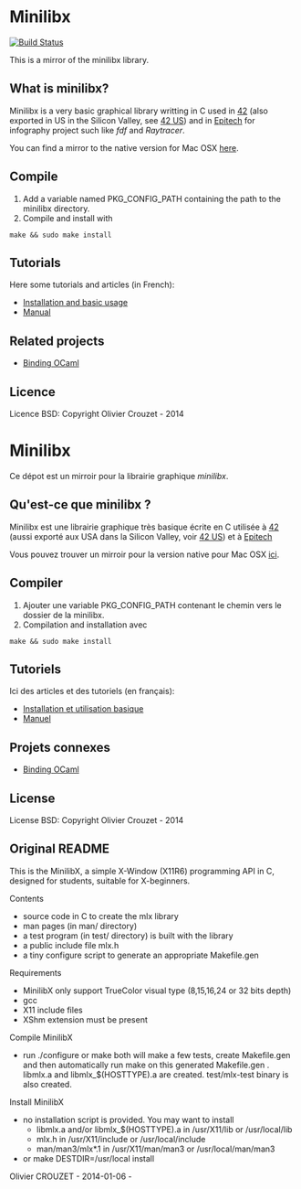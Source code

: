 Minilibx
========

[![Build Status](https://travis-ci.org/dannywillems/minilibx.svg?branch=master)](https://travis-ci.org/dannywillems/minilibx)

This is a mirror of the minilibx library.

## What is minilibx?

Minilibx is a very basic graphical library writting in C used in
[42](https://42.fr) (also exported in US in the Silicon Valley, see [42
US](https://42.us.org)) and in [Epitech](http://www.epitech.eu/) for infography
project such like *fdf* and *Raytracer*.

You can find a mirror to the native version for Mac OSX
[here](https://github.com/dannywillems/minilix-mac-osx).

## Compile

1. Add a variable named PKG_CONFIG_PATH containing the path to the minilibx
directory.
2. Compile and install with
```
make && sudo make install
```

## Tutorials

Here some tutorials and articles (in French):
* [Installation and basic usage](https://achedeuzot.me/2014/12/20/installer-la-minilibx/)
* [Manual](http://thomas.tissotdupont.free.fr/MinilibX%20Manual/)

## Related projects

* [Binding OCaml](https://github.com/dannywillems/ocaml-minilibx)

## Licence

Licence BSD: Copyright Olivier Crouzet - 2014

Minilibx
======================================

Ce dépot est un mirroir pour la librairie graphique *minilibx*.

## Qu'est-ce que minilibx ?

Minilibx est une librairie graphique très basique écrite en C utilisée à
[42](https://42.fr) (aussi exporté aux USA dans la Silicon Valley, voir [42
US](https://42.us.org)) et à [Epitech](http://www.epitech.eu)

Vous pouvez trouver un mirroir pour la version native pour Mac OSX
[ici](https://github.com/dannywillems/minilibx-mac-osx).

## Compiler

1. Ajouter une variable PKG_CONFIG_PATH contenant le chemin vers le dossier de
   la minilibx.
2. Compilation and installation avec
```
make && sudo make install
```

## Tutoriels

Ici des articles et des tutoriels (en français):

* [Installation et utilisation basique](https://achedeuzot.me/2014/12/20/installer-la-minilibx/)
* [Manuel](http://thomas.tissotdupont.free.fr/MinilibX%20Manual/)

## Projets connexes

* [Binding OCaml](https://github.com/dannywillems/ocaml-minilibx)

## License

License BSD: Copyright Olivier Crouzet - 2014


## Original README


This is the MinilibX, a simple X-Window (X11R6) programming API
in C, designed for students, suitable for X-beginners.


Contents

 - source code in C to create the mlx library
 - man pages (in man/ directory)
 - a test program (in test/ directory) is built
   with the library
 - a public include file mlx.h
 - a tiny configure script to generate an appropriate Makefile.gen


Requirements

 - MinilibX only support TrueColor visual type (8,15,16,24 or 32 bits depth)
 - gcc
 - X11 include files
 - XShm extension must be present


Compile MinilibX

 - run ./configure or make
   both will make a few tests, create Makefile.gen
   and then automatically run make on this generated Makefile.gen .
   libmlx.a and libmlx_$(HOSTTYPE).a are created.
   test/mlx-test binary is also created.


Install MinilibX

 - no installation script is provided. You may want to install
     - libmlx.a and/or libmlx_$(HOSTTYPE).a in /usr/X11/lib or /usr/local/lib
     - mlx.h in /usr/X11/include or /usr/local/include
     - man/man3/mlx*.1 in /usr/X11/man/man3 or /usr/local/man/man3
 - or make DESTDIR=/usr/local install


 Olivier CROUZET - 2014-01-06 -
